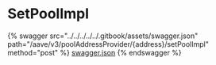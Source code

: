 # SetPoolImpl

{% swagger src="../../../../../.gitbook/assets/swagger.json" path="/aave/v3/poolAddressProvider/{address}/setPoolImpl" method="post" %}
[swagger.json](../../../../../.gitbook/assets/swagger.json)
{% endswagger %}
